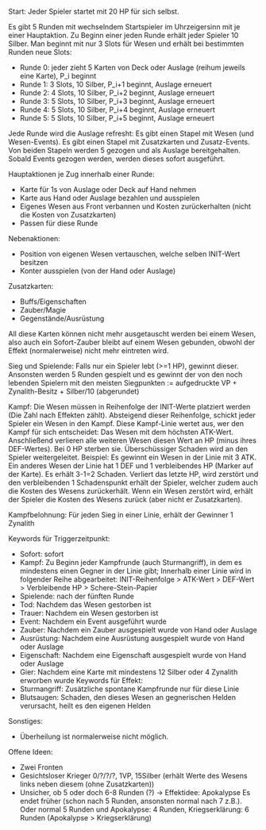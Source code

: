 Start: Jeder Spieler startet mit 20 HP für sich selbst.


Es gibt 5 Runden mit wechselndem Startspieler im Uhrzeigersinn mit je einer Hauptaktion. Zu Beginn einer jeden Runde erhält jeder Spieler 10 Silber.
Man beginnt mit nur 3 Slots für Wesen und erhält bei bestimmten Runden neue Slots:
- Runde 0: jeder zieht 5 Karten von Deck oder Auslage (reihum jeweils eine Karte), P_i beginnt
- Runde 1: 3 Slots, 10 Silber, P_i+1 beginnt, Auslage erneuert
- Runde 2: 4 Slots, 10 Silber, P_i+2 beginnt, Auslage erneuert
- Runde 3: 5 Slots, 10 Silber, P_i+3 beginnt, Auslage erneuert
- Runde 4: 5 Slots, 10 Silber, P_i+4 beginnt, Auslage erneuert
- Runde 5: 5 Slots, 10 Silber, P_i+5 beginnt, Auslage erneuert

Jede Runde wird die Auslage refresht:
Es gibt einen Stapel mit Wesen (und Wesen-Events).
Es gibt einen Stapel mit Zusatzkarten und Zusatz-Events.
Von beiden Stapeln werden 5 gezogen und als Auslage bereitgehalten.
Sobald Events gezogen werden, werden dieses sofort ausgeführt.

Hauptaktionen je Zug innerhalb einer Runde:
- Karte für 1s von Auslage oder Deck auf Hand nehmen
- Karte aus Hand oder Auslage bezahlen und ausspielen
- Eigenes Wesen aus Front verbannen und Kosten zurückerhalten (nicht die Kosten von Zusatzkarten)
- Passen für diese Runde

Nebenaktionen:
- Position von eigenen Wesen vertauschen, welche selben INIT-Wert besitzen
- Konter ausspielen (von der Hand oder Auslage)

Zusatzkarten:
- Buffs/Eigenschaften
- Zauber/Magie
- Gegenstände/Ausrüstung

All diese Karten können nicht mehr ausgetauscht werden bei einem Wesen, also auch ein Sofort-Zauber bleibt auf einem Wesen gebunden, obwohl der Effekt (normalerweise) nicht mehr eintreten wird.


Sieg und Spielende:
Falls nur ein Spieler lebt (>=1 HP), gewinnt dieser.
Ansonsten werden 5 Runden gespielt und es gewinnt der von den noch lebenden Spielern mit den meisten Siegpunkten := aufgedruckte VP + Zynalith-Besitz + Silber/10 (abgerundet)


Kampf:
Die Wesen müssen in Reihenfolge der INIT-Werte platziert werden (Die Zahl nach Effekten zählt).
Absteigend dieser Reihenfolge, schickt jeder Spieler ein Wesen in den Kampf. Diese Kampf-Linie wertet aus, wer den Kampf für sich entscheidet: Das Wesen mit dem höchsten ATK-Wert. Anschließend verlieren alle weiteren Wesen diesen Wert an HP (minus ihres DEF-Wertes). Bei 0 HP sterben sie. Überschüssiger Schaden wird an den Spieler weitergeleitet.
Beispiel: Es gewinnt ein Wesen in der Linie mit 3 ATK. Ein anderes Wesen der Linie hat 1 DEF und 1 verbleibendes HP (Marker auf der Karte). Es erhält 3-1=2 Schaden. Verliert das letzte HP, wird zerstört und den verbleibenden 1 Schadenspunkt erhält der Spieler, welcher zudem auch die Kosten des Wesens zurückerhält.
Wenn ein Wesen zerstört wird, erhält der Spieler die Kosten des Wesens zurück (aber nicht er Zusatzkarten).

Kampfbelohnung:
Für jeden Sieg in einer Linie, erhält der Gewinner 1 Zynalith

Keywords für Triggerzeitpunkt:
- Sofort: sofort
- Kampf: Zu Beginn jeder Kampfrunde (auch Sturmangriff), in dem es mindestens einen Gegner in der Linie gibt; Innerhalb einer Linie wird in folgender Reihe abgearbeitet: INIT-Reihenfolge > ATK-Wert > DEF-Wert > Verbleibende HP > Schere-Stein-Papier
- Spielende: nach der fünften Runde
- Tod: Nachdem das Wesen gestorben ist
- Trauer: Nachdem ein Wesen gestorben ist
- Event: Nachdem ein Event ausgeführt wurde
- Zauber: Nachdem ein Zauber ausgespielt wurde von Hand oder Auslage
- Ausrüstung: Nachdem eine Ausrüstung ausgespielt wurde von Hand oder Auslage
- Eigenschaft: Nachdem eine Eigenschaft ausgespielt wurde von Hand oder Auslage
- Gier: Nachdem eine Karte mit mindestens 12 Silber oder 4 Zynalith erworben wurde
Keywords für Effekt:
- Sturmangriff: Zusätzliche spontane Kampfrunde nur für diese Linie
- Blutsaugen: Schaden, den dieses Wesen an gegnerischen Helden verursacht, heilt es den eigenen Helden



Sonstiges:
- Überheilung ist normalerweise nicht möglich.

Offene Ideen:
- Zwei Fronten
- Gesichtsloser Krieger 0/?/?/?, 1VP, 15Silber (erhält Werte des Wesens links neben diesem (ohne Zusatzkarten))
- Unsicher, ob 5 oder doch 6-8 Runden (?) -> Effektidee: Apokalypse Es endet früher (schon nach 5 Runden, ansonsten normal nach 7 z.B.). Oder normal 5 Runden und Apokalypse: 4 Runden, Kriegserklärung: 6 Runden (Apokalypse > Kriegserklärung)